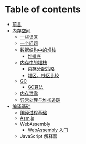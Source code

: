 # Table of contents

* [前言](README.md)
* [内存空间](nei-cun-kong-jian/README.md)
  * [一些误区](nei-cun-kong-jian/yi-xie-wu-qu.md)
  * [一个问题](nei-cun-kong-jian/yi-ge-wen-ti.md)
  * [数据结构中的堆栈](nei-cun-kong-jian/shu-ju-jie-gou-zhong-de-dui-zhan/README.md)
    * [堆排序](nei-cun-kong-jian/shu-ju-jie-gou-zhong-de-dui-zhan/dui-pai-xu.md)
  * [内存中的堆栈](nei-cun-kong-jian/nei-cun-zhong-de-dui-zhan/README.md)
    * [内存分配策略](nei-cun-kong-jian/nei-cun-zhong-de-dui-zhan/nei-cun-fen-pei-ce-lve.md)
    * [堆区、栈区比较](nei-cun-kong-jian/nei-cun-zhong-de-dui-zhan/dui-qu-zhan-qu-bi-jiao.md)
  * [GC](nei-cun-kong-jian/gc/README.md)
    * [GC算法](nei-cun-kong-jian/gc/gc-suan-fa.md)
  * [内存泄露](nei-cun-kong-jian/nei-cun-xie-lou.md)
  * [异常处理与堆栈追踪](nei-cun-kong-jian/yi-chang-chu-li-yu-dui-zhan-zhui-zong.md)
* [编译基础](bian-yi-ji-chu/README.md)
  * [编译过程基础](bian-yi-ji-chu/bian-yi-guo-cheng-ji-chu.md)
  * [Asm.js](bian-yi-ji-chu/asm.js.md)
  * WebAssembly
    * [WebAssembly 入门](bian-yi-ji-chu/webassembly/webassembly-ru-men.md)
  * JavaScript 解释器

